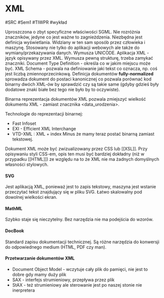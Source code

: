 # XML
#SRC #Sem1 #TIWPR #wykład 

Uproszczona o zbyt specyficzne właściwości SGML. Nie rozróżnia znaczników, jedyne co jest ważne to zagnieżdzenia. Niezbędna jest definicja wyświetlania. Widziany w ten sam sposób przez człowieka i maszynę. Stosowany nie tylko do aplikacji webowych ale także do wymiany/przekazywania danych. Wymusza UNICODE. Aplikacja XML - język opisywany przez XML. Wymusza pewną strukturę, trzeba zamykać znaczniki. 
Document Type Definition - określa co w jakim miejscu może być. 
XML Schema - pozwala na definiowanie jaki tekst co oznacza, np. coś jest liczbą zmiennoprzecinkową.
Definicja dokumentów **fully-normalized** sprowadza dokument do postaci kanonicznej co pozwala porównać kod binarny dwóch XML-ów by sprawdzić czy są takie same (gdyby gdzieś były dodatowe znaki białe bez tego nie było by to oczywiste).

Binarna reprezentacja dokumentów XML pozwala zmiejszyć wielkość dokumentu XML - zamiast znacznika <data_urodzenia>.

Technologie do reprezentacji binarnej:
- Fast Infoset
- EXI - Efficient XML Interchange
- VTD-XML : XML + index
Minus że mamy teraz postać binarną zamiast tekstowej.

Dokument XML może być zwizualizowany przez CSS lub [[XSL]]. 
Przy opisywaniu styli CSS-em, opis ten musi być bardziej dokładny (niż w przypadku [[HTML]]) ze względu na to że XML nie ma żadnych domyślnych własności stylowych.

#### SVG
Jest aplikacją XML, ponieważ jest to zapis tekstowy, maszyna jest wstanie przeczytać tekst znajdujący się w pliku SVG. Łatwo skalowalny pod dowolnej wielkości ekran.

#### MathML
Szybko staje się nieczytelny. Bez narzędzia nie ma podejścia do wzorów.

#### DocBook
Standard zapisu dokumentacji technicznej. Są różne narzędzia do konwersji do odpowiednego medium (HTML, PDF czy man).

#### Przetwarzanie dokumentów XML
- Document Object Model - wczytuje cały plik do pamięci, nie jest to dobre gdy mamy duży plik
- SAX - interfejs strumieniowy, przepływa przez plik
- StAX - też strumieniowy ale sterowanie jest po naszej stonie nie inerpretera